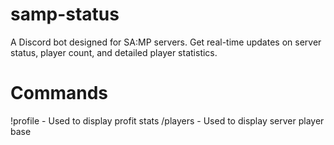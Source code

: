 # samp-status
A Discord bot designed for SA:MP servers. Get real-time updates on server status, player count, and detailed player statistics. 
# Commands
!profile - Used to display profit stats
/players - Used to display server player base